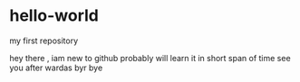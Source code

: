 # hello-world
my first repository

hey there , iam new to github
probably will learn it in short span of time
see you after wardas
byr
bye

